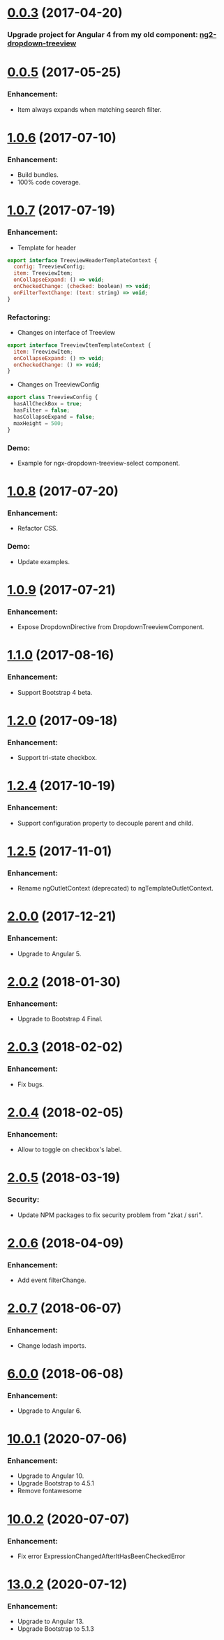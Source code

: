 <a name="0.0.3"></a>

# [0.0.3](https://www.npmjs.com/package/ngx-treeview) (2017-04-20)

### Upgrade project for Angular 4 from my old component: [ng2-dropdown-treeview](https://www.npmjs.com/package/ng2-dropdown-treeview)

# [0.0.5](https://www.npmjs.com/package/ngx-treeview) (2017-05-25)

### Enhancement:

- Item always expands when matching search filter.

# [1.0.6](https://www.npmjs.com/package/ngx-treeview) (2017-07-10)

### Enhancement:

- Build bundles.
- 100% code coverage.

# [1.0.7](https://www.npmjs.com/package/ngx-treeview) (2017-07-19)

### Enhancement:

- Template for header

```js
export interface TreeviewHeaderTemplateContext {
  config: TreeviewConfig;
  item: TreeviewItem;
  onCollapseExpand: () => void;
  onCheckedChange: (checked: boolean) => void;
  onFilterTextChange: (text: string) => void;
}
```

### Refactoring:

- Changes on interface of Treeview

```js
export interface TreeviewItemTemplateContext {
  item: TreeviewItem;
  onCollapseExpand: () => void;
  onCheckedChange: () => void;
}
```

- Changes on TreeviewConfig

```js
export class TreeviewConfig {
  hasAllCheckBox = true;
  hasFilter = false;
  hasCollapseExpand = false;
  maxHeight = 500;
}
```

### Demo:

- Example for ngx-dropdown-treeview-select component.

# [1.0.8](https://www.npmjs.com/package/ngx-treeview) (2017-07-20)

### Enhancement:

- Refactor CSS.

### Demo:

- Update examples.

# [1.0.9](https://www.npmjs.com/package/ngx-treeview) (2017-07-21)

### Enhancement:

- Expose DropdownDirective from DropdownTreeviewComponent.

# [1.1.0](https://www.npmjs.com/package/ngx-treeview) (2017-08-16)

### Enhancement:

- Support Bootstrap 4 beta.

# [1.2.0](https://www.npmjs.com/package/ngx-treeview) (2017-09-18)

### Enhancement:

- Support tri-state checkbox.

# [1.2.4](https://www.npmjs.com/package/ngx-treeview) (2017-10-19)

### Enhancement:

- Support configuration property to decouple parent and child.

# [1.2.5](https://www.npmjs.com/package/ngx-treeview) (2017-11-01)

### Enhancement:

- Rename ngOutletContext (deprecated) to ngTemplateOutletContext.

# [2.0.0](https://www.npmjs.com/package/ngx-treeview) (2017-12-21)

### Enhancement:

- Upgrade to Angular 5.

# [2.0.2](https://www.npmjs.com/package/ngx-treeview) (2018-01-30)

### Enhancement:

- Upgrade to Bootstrap 4 Final.

# [2.0.3](https://www.npmjs.com/package/ngx-treeview) (2018-02-02)

### Enhancement:

- Fix bugs.

# [2.0.4](https://www.npmjs.com/package/ngx-treeview) (2018-02-05)

### Enhancement:

- Allow to toggle on checkbox's label.

# [2.0.5](https://www.npmjs.com/package/ngx-treeview) (2018-03-19)

### Security:

- Update NPM packages to fix security problem from "zkat / ssri".

# [2.0.6](https://www.npmjs.com/package/ngx-treeview) (2018-04-09)

### Enhancement:

- Add event filterChange.

# [2.0.7](https://www.npmjs.com/package/ngx-treeview) (2018-06-07)

### Enhancement:

- Change lodash imports.

# [6.0.0](https://www.npmjs.com/package/ngx-treeview) (2018-06-08)

### Enhancement:

- Upgrade to Angular 6.

# [10.0.1](https://www.npmjs.com/package/ngx-treeview) (2020-07-06)

### Enhancement:

- Upgrade to Angular 10.
- Upgrade Bootstrap to 4.5.1
- Remove fontawesome

# [10.0.2](https://www.npmjs.com/package/ngx-treeview) (2020-07-07)

### Enhancement:

- Fix error ExpressionChangedAfterItHasBeenCheckedError

# [13.0.2](https://www.npmjs.com/package/ngx-treeview) (2020-07-12)

### Enhancement:

- Upgrade to Angular 13.
- Upgrade Bootstrap to 5.1.3